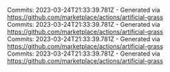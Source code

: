 Commits: 2023-03-24T21:33:39.781Z - Generated via https://github.com/marketplace/actions/artificial-grass
<br>
Commits: 2023-03-24T21:33:39.781Z - Generated via https://github.com/marketplace/actions/artificial-grass
<br>
Commits: 2023-03-24T21:33:39.781Z - Generated via https://github.com/marketplace/actions/artificial-grass
<br>
Commits: 2023-03-24T21:33:39.781Z - Generated via https://github.com/marketplace/actions/artificial-grass
<br>
